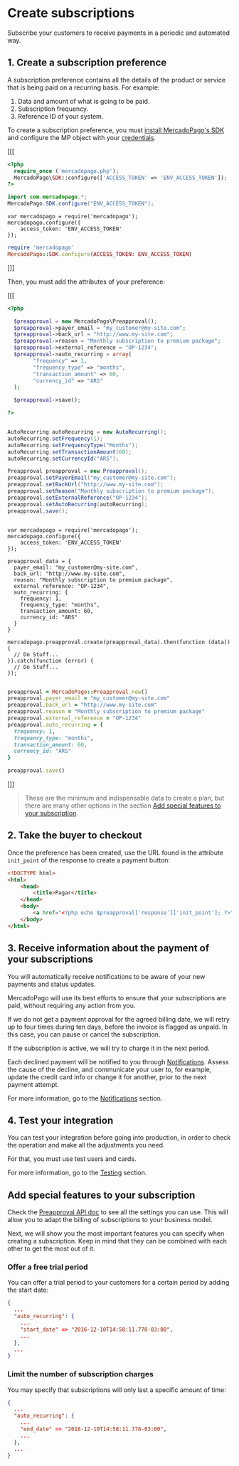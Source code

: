 # Create subscriptions

Subscribe your customers to receive payments in a periodic and automated way.

## 1. Create a subscription preference

A subscription preference contains all the details of the product or service that is being paid on a recurring basis. For example:

1. Data and amount of what is going to be paid.
2. Subscription frequency.
3. Reference ID of your system.

To create a subscription preference, you must [install MercadoPago's SDK](/plugins) and configure the MP object with your [credentials](https://www.mercadopago.com.ar/account/credentials?type=basic).

[[[
```php
<?php
  require_once ('mercadopago.php');
  MercadoPago\SDK::configure(['ACCESS_TOKEN' => 'ENV_ACCESS_TOKEN']);
?>
```
```java
import com.mercadopago.*;
MercadoPago.SDK.configure("ENV_ACCESS_TOKEN");
```
```node
var mercadopago = require('mercadopago');
mercadopago.configure({
    access_token: 'ENV_ACCESS_TOKEN'
});
```
```ruby
require 'mercadopago'
MercadoPago::SDK.configure(ACCESS_TOKEN: ENV_ACCESS_TOKEN)
```
]]]

Then, you must add the attributes of your preference:

[[[
```php
<?php

  $preapproval = new MercadoPago\Preapproval();
  $preapproval->payer_email = "my_customer@my-site.com";
  $preapproval->back_url = "http://www.my-site.com";
  $preapproval->reason = "Monthly subscription to premium package";
  $preapproval->external_reference = "OP-1234";
  $preapproval->auto_recurring = array(
		"frequency" => 1,
		"frequency_type" => "months",
		"transaction_amount" => 60,
		"currency_id" => "ARS"
  );

  $preapproval->save();

?>
```
```java

AutoRecurring autoRecurring = new AutoRecurring();
autoRecurring.setFrequency(1);
autoRecurring.setFrequencyType("Months");
autoRecurring.setTransactionAmount(60);
autoRecurring.setCurrencyId("ARS");

Preapproval preapproval = new Preapproval();
preapproval.setPayerEmail("my_customer@my-site.com");
preapproval.setBackUrl("http://www.my-site.com");
preapproval.setReason("Monthly subscription to premium package");
preapproval.setExternalReference("OP-1234");
preapproval.setAutoRecurring(autoRecurring);
preapproval.save();

```
```node

var mercadopago = require('mercadopago');
mercadopago.configure({
    access_token: 'ENV_ACCESS_TOKEN'
});

preapproval_data = {
  payer_email: "my_customer@my-site.com",
  back_url: "http://www.my-site.com",
  reason: "Monthly subscription to premium package",
  external_reference: "OP-1234",
  auto_recurring: {
    frequency: 1,
    frequency_type: "months",
    transaction_amount: 60,
    currency_id: "ARS"
  }
}

mercadopago.preapproval.create(preapproval_data).then(function (data)) {
  // Do Stuff...
}).catch(function (error) {
  // Do Stuff...
});

```
```ruby

preapproval = MercadoPago::Preapproval.new()
preapproval.payer_email = "my_customer@my-site.com"
preapproval.back_url = "http://www.my-site.com"
preapproval.reason = "Monthly subscription to premium package"
preapproval.external_reference = "OP-1234"
preapproval.auto_recurring = {
  frequency: 1,
  frequency_type: "months",
  transaction_amount: 60,
  currency_id: "ARS"
}

preapproval.save()

```
]]]


> These are the minimum and indispensable data to create a plan, but there are many other options in the section [Add special features to your subscription](#añade-características-especiales-a-tu-subscripción).


## 2. Take the buyer to checkout

Once the preference has been created, use the URL found in the attribute `init_point` of the response to create a payment button:

```html
<!DOCTYPE html>
<html>
	<head>
		<title>Pagar</title>
	</head>
	<body>
		<a href="<?php echo $preapproval['response']['init_point']; ?>">Subscribe!</a>
	</body>
</html>
```

## 3. Receive information about the payment of your subscriptions

You will automatically receive notifications to be aware of your new payments and status updates.

MercadoPago will use its best efforts to ensure that your subscriptions are paid, without requiring any action from you.

If we do not get a payment approval for the agreed billing date, we will retry up to four times during ten days, before the invoice is flagged as unpaid. In this case, you can pause or cancel the subscription.

If the subscription is active, we will try to charge it in the next period.

Each declined payment will be notified to you through [Notifications](../../notifications/ipn.en.md). Assess the cause of the decline, and communicate your user to, for example, update the credit card info or change it for another, prior to the next payment attempt.

For more information, go to the [Notifications](/guides/notifications/ipn.en.md) section.

## 4. Test your integration

You can test your integration before going into production, in order to check the operation and make all the adjustments you need.

For that, you must use test users and cards.

For more information, go to the [Testing](/guides/payments/api/testing.es.md) section.

## Add special features to your subscription

Check the [Preapproval API doc](#)  to see all the settings you can use. This will allow you to adapt the billing of subscriptions to your business model.

Next, we will show you the most important features you can specify when creating a subscription. Keep in mind that they can be combined with each other to get the most out of it.

### Offer a free trial period

You can offer a trial period to your customers for a certain period by adding the start date:

```json
{
  ...
  "auto_recurring": {
    ...
    "start_date" => "2016-12-10T14:58:11.778-03:00",
    ...
  },
  ...
}
```

### Limit the number of subscription charges

You may specify that subscriptions will only last a specific amount of time:

```json
{
  ...
  "auto_recurring": {
    ...
    "end_date" => "2018-12-10T14:58:11.778-03:00",
    ...
  },
  ...
}
```
